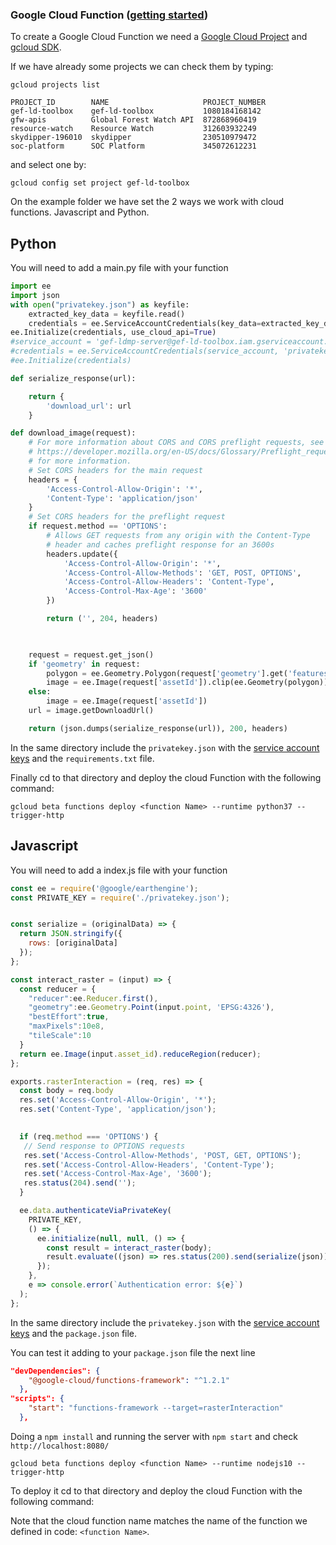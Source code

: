 ### Google Cloud Function ([getting started](https://medium.com/@timhberry/getting-started-with-python-for-google-cloud-functions-646a8cddbb33))

To create a Google Cloud Function we need a [Google Cloud Project](https://cloud.google.com/resource-manager/docs/creating-managing-projects) and [gcloud SDK](https://cloud.google.com/sdk/docs/).

If we have already some projects we can check them by typing:

`gcloud projects list`
```
PROJECT_ID        NAME                     PROJECT_NUMBER
gef-ld-toolbox    gef-ld-toolbox           1080184168142
gfw-apis          Global Forest Watch API  872868960419
resource-watch    Resource Watch           312603932249
skydipper-196010  skydipper                230510979472
soc-platform      SOC Platform             345072612231
```
and select one by:

`gcloud config set project gef-ld-toolbox`

On the example folder we have set the 2 ways we work with cloud functions. Javascript and Python.

## Python 

You will need to add a main.py file with your function

```python
import ee
import json
with open("privatekey.json") as keyfile:
    extracted_key_data = keyfile.read()
    credentials = ee.ServiceAccountCredentials(key_data=extracted_key_data)
ee.Initialize(credentials, use_cloud_api=True)
#service_account = 'gef-ldmp-server@gef-ld-toolbox.iam.gserviceaccount.com'
#credentials = ee.ServiceAccountCredentials(service_account, 'privatekey.json')
#ee.Initialize(credentials)

def serialize_response(url):

    return {
        'download_url': url
    }

def download_image(request):
    # For more information about CORS and CORS preflight requests, see
    # https://developer.mozilla.org/en-US/docs/Glossary/Preflight_request
    # for more information.
    # Set CORS headers for the main request
    headers = {
        'Access-Control-Allow-Origin': '*',
        'Content-Type': 'application/json'
    }
    # Set CORS headers for the preflight request
    if request.method == 'OPTIONS':
        # Allows GET requests from any origin with the Content-Type
        # header and caches preflight response for an 3600s
        headers.update({
            'Access-Control-Allow-Origin': '*',
            'Access-Control-Allow-Methods': 'GET, POST, OPTIONS',
            'Access-Control-Allow-Headers': 'Content-Type',
            'Access-Control-Max-Age': '3600'
        })

        return ('', 204, headers)

    

    request = request.get_json()
    if 'geometry' in request:
        polygon = ee.Geometry.Polygon(request['geometry'].get('features')[0].get('geometry').get('coordinates'))
        image = ee.Image(request['assetId']).clip(ee.Geometry(polygon))
    else:
        image = ee.Image(request['assetId'])
    url = image.getDownloadUrl()

    return (json.dumps(serialize_response(url)), 200, headers)
```
In the same directory include the `privatekey.json` with the [service account keys](https://cloud.google.com/iam/docs/creating-managing-service-account-keys) and the `requirements.txt` file. 

Finally cd to that directory and deploy the cloud Function with the following command:

`gcloud beta functions deploy <function Name> --runtime python37 --trigger-http`

## Javascript

You will need to add a index.js file with your function
```javascript
const ee = require('@google/earthengine');
const PRIVATE_KEY = require('./privatekey.json');


const serialize = (originalData) => {
  return JSON.stringify({
    rows: [originalData]
  });
};

const interact_raster = (input) => {
  const reducer = {
    "reducer":ee.Reducer.first(), 
    "geometry":ee.Geometry.Point(input.point, 'EPSG:4326'), 
    "bestEffort":true, 
    "maxPixels":10e8, 
    "tileScale":10
  }
  return ee.Image(input.asset_id).reduceRegion(reducer);
};

exports.rasterInteraction = (req, res) => {
  const body = req.body
  res.set('Access-Control-Allow-Origin', '*');
  res.set('Content-Type', 'application/json');
  

  if (req.method === 'OPTIONS') {
   // Send response to OPTIONS requests
   res.set('Access-Control-Allow-Methods', 'POST, GET, OPTIONS');
   res.set('Access-Control-Allow-Headers', 'Content-Type');
   res.set('Access-Control-Max-Age', '3600');
   res.status(204).send('');
  }

  ee.data.authenticateViaPrivateKey(
    PRIVATE_KEY,
    () => {
      ee.initialize(null, null, () => {
        const result = interact_raster(body);
        result.evaluate((json) => res.status(200).send(serialize(json)));
      });
    }, 
    e => console.error(`Authentication error: ${e}`)
  );
};

```


In the same directory include the `privatekey.json` with the [service account keys](https://cloud.google.com/iam/docs/creating-managing-service-account-keys) and the `package.json` file. 

You can test it adding to your `package.json` file the next line 
```json  
"devDependencies": {
    "@google-cloud/functions-framework": "^1.2.1"
  },
"scripts": {
    "start": "functions-framework --target=rasterInteraction"
  },
```
Doing a  `npm install` and running the server with `npm start` and check `http://localhost:8080/`

`gcloud beta functions deploy <function Name> --runtime nodejs10 --trigger-http`
	
To deploy it cd to that directory and deploy the cloud Function with the following command:



Note that the cloud function name matches the name of the function we defined in code: `<function Name>`.